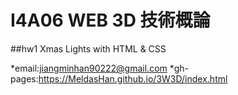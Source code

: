 # I4A06 WEB 3D 技術概論

##hw1 Xmas Lights with HTML & CSS


*email:jiangminhan90222@gmail.com 
*gh-pages:https://MeldasHan.github.io/3W3D/index.html
